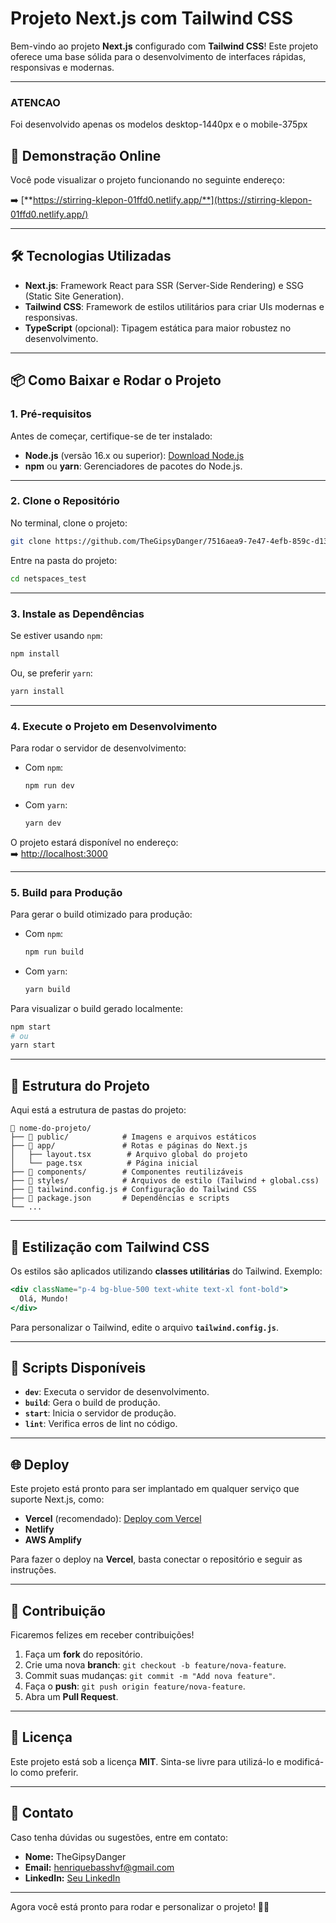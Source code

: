 
# **Projeto Next.js com Tailwind CSS**

Bem-vindo ao projeto **Next.js** configurado com **Tailwind CSS**! Este projeto oferece uma base sólida para o desenvolvimento de interfaces rápidas, responsivas e modernas.

---
### **ATENCAO**
Foi desenvolvido apenas os modelos desktop-1440px e o mobile-375px

## **🚀 Demonstração Online**

Você pode visualizar o projeto funcionando no seguinte endereço:

➡️ [**https://stirring-klepon-01ffd0.netlify.app/**](https://stirring-klepon-01ffd0.netlify.app/)  

---

## **🛠️ Tecnologias Utilizadas**

- **Next.js**: Framework React para SSR (Server-Side Rendering) e SSG (Static Site Generation).  
- **Tailwind CSS**: Framework de estilos utilitários para criar UIs modernas e responsivas.  
- **TypeScript** (opcional): Tipagem estática para maior robustez no desenvolvimento.

---

## **📦 Como Baixar e Rodar o Projeto**

### **1. Pré-requisitos**

Antes de começar, certifique-se de ter instalado:

- **Node.js** (versão 16.x ou superior): [Download Node.js](https://nodejs.org/)
- **npm** ou **yarn**: Gerenciadores de pacotes do Node.js.

---

### **2. Clone o Repositório**

No terminal, clone o projeto:

```bash
git clone https://github.com/TheGipsyDanger/7516aea9-7e47-4efb-859c-d13320098240.git netspaces_test
```

Entre na pasta do projeto:

```bash
cd netspaces_test
```

---

### **3. Instale as Dependências**

Se estiver usando `npm`:

```bash
npm install
```

Ou, se preferir `yarn`:

```bash
yarn install
```

---

### **4. Execute o Projeto em Desenvolvimento**

Para rodar o servidor de desenvolvimento:

- Com `npm`:

    ```bash
    npm run dev
    ```

- Com `yarn`:

    ```bash
    yarn dev
    ```

O projeto estará disponível no endereço:  
➡️ [http://localhost:3000](http://localhost:3000)

---

### **5. Build para Produção**

Para gerar o build otimizado para produção:

- Com `npm`:

    ```bash
    npm run build
    ```

- Com `yarn`:

    ```bash
    yarn build
    ```

Para visualizar o build gerado localmente:

```bash
npm start
# ou
yarn start
```

---

## **🧩 Estrutura do Projeto**

Aqui está a estrutura de pastas do projeto:

```
📁 nome-do-projeto/
├── 📁 public/            # Imagens e arquivos estáticos
├── 📁 app/               # Rotas e páginas do Next.js
│   ├── layout.tsx        # Arquivo global do projeto
│   └── page.tsx          # Página inicial
├── 📁 components/        # Componentes reutilizáveis
├── 📁 styles/            # Arquivos de estilo (Tailwind + global.css)
├── 📄 tailwind.config.js # Configuração do Tailwind CSS
├── 📄 package.json       # Dependências e scripts
└── ...
```

---

## **🎨 Estilização com Tailwind CSS**

Os estilos são aplicados utilizando **classes utilitárias** do Tailwind. Exemplo:

```jsx
<div className="p-4 bg-blue-500 text-white text-xl font-bold">
  Olá, Mundo!
</div>
```

Para personalizar o Tailwind, edite o arquivo **`tailwind.config.js`**.

---

## **📝 Scripts Disponíveis**

- **`dev`**: Executa o servidor de desenvolvimento.
- **`build`**: Gera o build de produção.
- **`start`**: Inicia o servidor de produção.
- **`lint`**: Verifica erros de lint no código.

---

## **🌐 Deploy**

Este projeto está pronto para ser implantado em qualquer serviço que suporte Next.js, como:

- **Vercel** (recomendado): [Deploy com Vercel](https://vercel.com/)  
- **Netlify**  
- **AWS Amplify**  

Para fazer o deploy na **Vercel**, basta conectar o repositório e seguir as instruções.

---

## **👥 Contribuição**

Ficaremos felizes em receber contribuições!  

1. Faça um **fork** do repositório.  
2. Crie uma nova **branch**: `git checkout -b feature/nova-feature`.  
3. Commit suas mudanças: `git commit -m "Add nova feature"`.  
4. Faça o **push**: `git push origin feature/nova-feature`.  
5. Abra um **Pull Request**.

---

## **📄 Licença**

Este projeto está sob a licença **MIT**. Sinta-se livre para utilizá-lo e modificá-lo como preferir.

---

## **💬 Contato**

Caso tenha dúvidas ou sugestões, entre em contato:

- **Nome:** TheGipsyDanger  
- **Email:** henriquebasshvf@gmail.com  
- **LinkedIn:** [Seu LinkedIn](https://www.linkedin.com/in/renanfonte/)

---

Agora você está pronto para rodar e personalizar o projeto! 🚀✨
